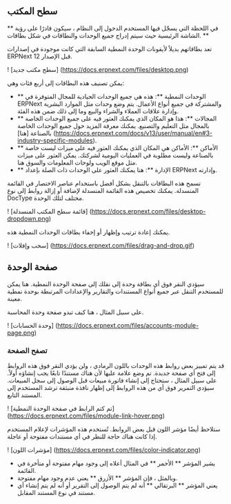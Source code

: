 ## سطح المكتب

** في اللحظة التي يسجّل فيها المستخدم الدخول إلى النظام ، سيكون قادرًا على رؤية الشاشة الرئيسية حيث سيتم إدراج جميع الوحدات والنطاقات في شكل بطاقات. **

تعد بطاقاتهم بديلاً لأيقونات الوحدة النمطية السابقة التي كانت موجودة في إصدارات ERPNext قبل الإصدار 12.

! [سطح مكتب جديد] (https://docs.erpnext.com/files/desktop.png)

يمكن تصنيف هذه البطاقات إلى أربع فئات وهي:

* ** الوحدات النمطية **: هذه هي جميع الوحدات الحيادية للمجال المتوفرة في ERPNext والمشتركة في جميع أنواع الأعمال. يتم وضع وحدات مثل الموارد البشرية وإدارة علاقات العملاء والشراء والبيع وما إلى ذلك ضمن هذه الفئة.
* ** المجالات **: هذا هو المكان الذي يمكنك العثور فيه على جميع الوحدات الخاصة بالمجال مثل التعليم والتصنيع. يمكنك معرفة المزيد حول جميع الوحدات الخاصة بالصناعة [هنا] (https://docs.erpnext.com/docs/v13/user/manual/en#3-industry-specific-modules).
* ** الأماكن **: الأماكن هي المكان الذي يمكنك العثور فيه على ميزات ليست خاصة بالصناعة وليست مطلوبة في العمليات اليومية لشركتك. يمكن العثور على ميزات مثل موقع الويب ولوحات المعلومات والسوق هنا.
* ** الإدارة **: هنا يمكنك العثور على الوحدات ذات الصلة بإعداد ERPNext وإدارته.

تسمح هذه البطاقات بالتنقل بشكل أفضل باستخدام عناصر الاختصار في القائمة المنسدلة. يمكنك تخصيص هذه القائمة المنسدلة لإضافة أو إزالة روابط إلى نوع DocType مختلف لتلك الوحدة.

! [قائمة سطح المكتب المنسدلة] (https://docs.erpnext.com/files/desktop-dropdown.png)

يمكنك إعادة ترتيب وإظهار أو إخفاء بطاقات الوحدات النمطية هذه.

! [سحب وإفلات] (https://docs.erpnext.com/files/drag-and-drop.gif)

## صفحة الوحدة

سيؤدي النقر فوق أي بطاقة وحدة إلى نقلك إلى صفحة الوحدة النمطية. هنا يمكن للمستخدم التنقل عبر جميع أنواع المستندات والتقارير والإعدادات المرتبطة بوحدة نمطية معينة.

على سبيل المثال ، هنا كيف تبدو صفحة وحدة المحاسبة.

! [وحدة الحسابات] (https://docs.erpnext.com/files/accounts-module-page.png)

### تصفح الصفحة

قد يتم تمييز بعض روابط هذه الوحدات باللون الرمادي ، ولن يؤدي النقر فوق هذه الروابط إلى فتح أي صفحة جديدة. تم وضع علامة عليها لأن هناك مستندًا تابعًا يجب إنشاؤه أولاً. على سبيل المثال ، ستحتاج إلى إنشاء فاتورة مبيعات قبل الوصول إلى سجل المبيعات. سيؤدي التمرير فوق أي من هذه الروابط إلى إظهار نافذة منبثقة ترشد المستخدم إلى المستند التابع.

! [تم كتم الرابط في صفحة الوحدة النمطية] (https://docs.erpnext.com/files/module-link-hover.png)

ستلاحظ أيضًا مؤشر اللون قبل بعض الروابط. تُستخدم هذه المؤشرات لإعلام المستخدم إذا كانت هناك حاجة للنظر في أي مستندات مفتوحة أو عاجلة.

! [مؤشرات اللون] (https://docs.erpnext.com/files/color-indicator.png)

* يشير المؤشر ** الأحمر ** في المثال أعلاه إلى وجود مهام مفتوحة أو متأخرة في القائمة.
* وبالمثل ، فإن المؤشر ** الأزرق ** يعني عدم وجود مهام مفتوحة.
* يعني المؤشر ** البرتقالي ** أنه لم يتم الوصول إلى التقرير أو أنه لم يتم إنشاء أي مستند في نوع المستند المقابل.